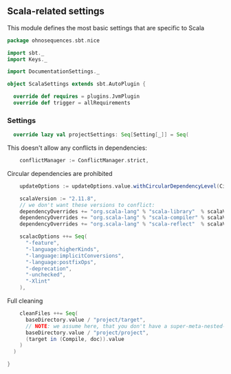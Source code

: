 ## Scala-related settings

This module defines the most basic settings that are specific to Scala


```scala
package ohnosequences.sbt.nice

import sbt._
import Keys._

import DocumentationSettings._

object ScalaSettings extends sbt.AutoPlugin {

  override def requires = plugins.JvmPlugin
  override def trigger = allRequirements
```

### Settings

```scala
  override lazy val projectSettings: Seq[Setting[_]] = Seq(
```

This doesn't allow any conflicts in dependencies:

```scala
    conflictManager := ConflictManager.strict,
```

Circular dependencies are prohibited

```scala
    updateOptions := updateOptions.value.withCircularDependencyLevel(CircularDependencyLevel.Error),

    scalaVersion := "2.11.8",
    // we don't want these versions to conflict:
    dependencyOverrides += "org.scala-lang" % "scala-library"  % scalaVersion.value,
    dependencyOverrides += "org.scala-lang" % "scala-compiler" % scalaVersion.value,
    dependencyOverrides += "org.scala-lang" % "scala-reflect"  % scalaVersion.value,

    scalacOptions ++= Seq(
      "-feature",
      "-language:higherKinds",
      "-language:implicitConversions",
      "-language:postfixOps",
      "-deprecation",
      "-unchecked",
      "-Xlint"
    ),
```

Full cleaning

```scala
    cleanFiles ++= Seq(
      baseDirectory.value / "project/target",
      // NOTE: we assume here, that you don't have a super-meta-nested-sbt-project
      baseDirectory.value / "project/project",
      (target in (Compile, doc)).value
    )
  )

}

```




[main/scala/AssemblySettings.scala]: AssemblySettings.scala.md
[main/scala/DocumentationSettings.scala]: DocumentationSettings.scala.md
[main/scala/JavaOnlySettings.scala]: JavaOnlySettings.scala.md
[main/scala/MetadataSettings.scala]: MetadataSettings.scala.md
[main/scala/ReleaseSettings.scala]: ReleaseSettings.scala.md
[main/scala/ResolverSettings.scala]: ResolverSettings.scala.md
[main/scala/ScalaSettings.scala]: ScalaSettings.scala.md
[main/scala/TagListSettings.scala]: TagListSettings.scala.md
[main/scala/WartRemoverSettings.scala]: WartRemoverSettings.scala.md